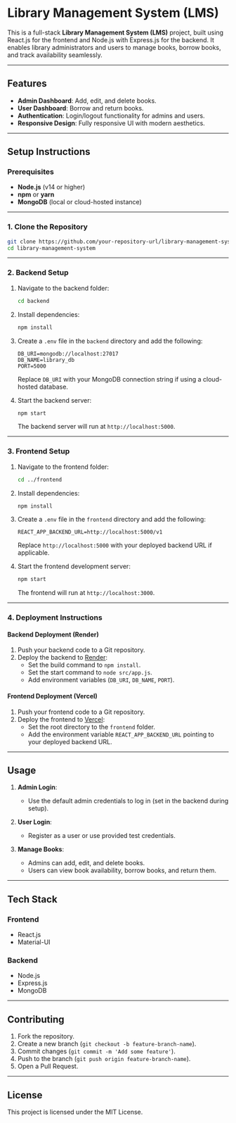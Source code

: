 # Library Management System (LMS)

This is a full-stack **Library Management System (LMS)** project, built using React.js for the frontend and Node.js with Express.js for the backend. It enables library administrators and users to manage books, borrow books, and track availability seamlessly.

---

## **Features**
- **Admin Dashboard**: Add, edit, and delete books.
- **User Dashboard**: Borrow and return books.
- **Authentication**: Login/logout functionality for admins and users.
- **Responsive Design**: Fully responsive UI with modern aesthetics.

---

## **Setup Instructions**

### Prerequisites
- **Node.js** (v14 or higher)
- **npm** or **yarn**
- **MongoDB** (local or cloud-hosted instance)

---

### **1. Clone the Repository**
```bash
git clone https://github.com/your-repository-url/library-management-system.git
cd library-management-system
```

---

### **2. Backend Setup**
1. Navigate to the backend folder:
   ```bash
   cd backend
   ```

2. Install dependencies:
   ```bash
   npm install
   ```

3. Create a `.env` file in the `backend` directory and add the following:
   ```env
   DB_URI=mongodb://localhost:27017
   DB_NAME=library_db
   PORT=5000
   ```
   Replace `DB_URI` with your MongoDB connection string if using a cloud-hosted database.

4. Start the backend server:
   ```bash
   npm start
   ```
   The backend server will run at `http://localhost:5000`.

---

### **3. Frontend Setup**
1. Navigate to the frontend folder:
   ```bash
   cd ../frontend
   ```

2. Install dependencies:
   ```bash
   npm install
   ```

3. Create a `.env` file in the `frontend` directory and add the following:
   ```env
   REACT_APP_BACKEND_URL=http://localhost:5000/v1
   ```
   Replace `http://localhost:5000` with your deployed backend URL if applicable.

4. Start the frontend development server:
   ```bash
   npm start
   ```
   The frontend will run at `http://localhost:3000`.

---

### **4. Deployment Instructions**

#### **Backend Deployment (Render)**
1. Push your backend code to a Git repository.
2. Deploy the backend to [Render](https://render.com):
   - Set the build command to `npm install`.
   - Set the start command to `node src/app.js`.
   - Add environment variables (`DB_URI`, `DB_NAME`, `PORT`).

#### **Frontend Deployment (Vercel)**
1. Push your frontend code to a Git repository.
2. Deploy the frontend to [Vercel](https://vercel.com):
   - Set the root directory to the `frontend` folder.
   - Add the environment variable `REACT_APP_BACKEND_URL` pointing to your deployed backend URL.

---

## **Usage**

1. **Admin Login**:
   - Use the default admin credentials to log in (set in the backend during setup).

2. **User Login**:
   - Register as a user or use provided test credentials.

3. **Manage Books**:
   - Admins can add, edit, and delete books.
   - Users can view book availability, borrow books, and return them.

---

## **Tech Stack**

### **Frontend**
- React.js
- Material-UI

### **Backend**
- Node.js
- Express.js
- MongoDB

---

## **Contributing**
1. Fork the repository.
2. Create a new branch (`git checkout -b feature-branch-name`).
3. Commit changes (`git commit -m 'Add some feature'`).
4. Push to the branch (`git push origin feature-branch-name`).
5. Open a Pull Request.

---

## **License**
This project is licensed under the MIT License.

